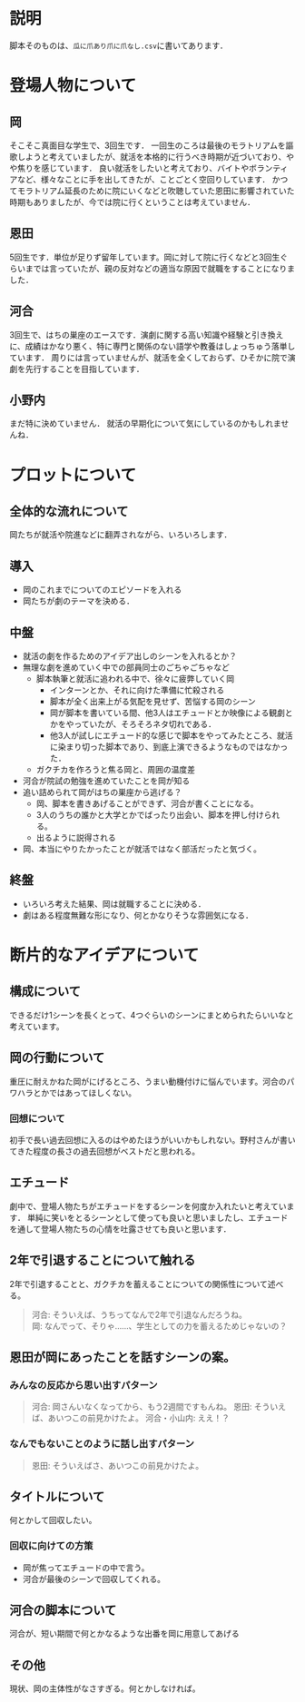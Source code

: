 # 説明
脚本そのものは、`瓜に爪あり爪に爪なし.csv`に書いてあります．

# 登場人物について

## 岡
そこそこ真面目な学生で、3回生です．
一回生のころは最後のモラトリアムを謳歌しようと考えていましたが、就活を本格的に行うべき時期が近づいており、やや焦りを感じています．
良い就活をしたいと考えており、バイトやボランティアなど、様々なことに手を出してきたが、ことごとく空回りしています．
かつてモラトリアム延長のために院にいくなどと吹聴していた恩田に影響されていた時期もありましたが、今では院に行くということは考えていません．

## 恩田
5回生です．単位が足りず留年しています。岡に対して院に行くなどと3回生ぐらいまでは言っていたが、親の反対などの適当な原因で就職をすることになりました．

## 河合
3回生で、はちの巣座のエースです．演劇に関する高い知識や経験と引き換えに、成績はかなり悪く、特に専門と関係のない語学や教養はしょっちゅう落単しています．
周りには言っていませんが、就活を全くしておらず、ひそかに院で演劇を先行することを目指しています．

## 小野内
まだ特に決めていません．
就活の早期化について気にしているのかもしれませんね．

# プロットについて
## 全体的な流れについて
岡たちが就活や院進などに翻弄されながら、いろいろします．

## 導入
- 岡のこれまでについてのエピソードを入れる
- 岡たちが劇のテーマを決める．

## 中盤
- 就活の劇を作るためのアイデア出しのシーンを入れるとか？
- 無理な劇を進めていく中での部員同士のごちゃごちゃなど
    - 脚本執筆と就活に追われる中で、徐々に疲弊していく岡
        - インターンとか、それに向けた準備に忙殺される
        - 脚本が全く出来上がる気配を見せず、苦悩する岡のシーン
        - 岡が脚本を書いている間、他3人はエチュードとか映像による観劇とかをやっていたが、そろそろネタ切れである．
        - 他3人が試しにエチュード的な感じで脚本をやってみたところ、就活に染まり切った脚本であり、到底上演できるようなものではなかった．
    - ガクチカを作ろうと焦る岡と、周囲の温度差
- 河合が院試の勉強を進めていたことを岡が知る
- 追い詰められて岡がはちの巣座から逃げる？
    - 岡、脚本を書きあげることができず、河合が書くことになる。
    - 3人のうちの誰かと大学とかでばったり出会い、脚本を押し付けられる。
    - 出るように説得される
- 岡、本当にやりたかったことが就活ではなく部活だったと気づく。

## 終盤
- いろいろ考えた結果、岡は就職することに決める．
- 劇はある程度無難な形になり、何とかなりそうな雰囲気になる．

# 断片的なアイデアについて
## 構成について
できるだけ1シーンを長くとって、4つぐらいのシーンにまとめられたらいいなと考えています。

## 岡の行動について
重圧に耐えかねた岡がにげるところ、うまい動機付けに悩んでいます。河合のパワハラとかではあってほしくない。

### 回想について
初手で長い過去回想に入るのはやめたほうがいいかもしれない。野村さんが書いてきた程度の長さの過去回想がベストだと思われる。

## エチュード
劇中で、登場人物たちがエチュードをするシーンを何度か入れたいと考えています．
単純に笑いをとるシーンとして使っても良いと思いましたし、エチュードを通して登場人物たちの心情を吐露させても良いと思います．

## 2年で引退することについて触れる
2年で引退することと、ガクチカを蓄えることについての関係性について述べる。
>河合: そういえば、うちってなんで2年で引退なんだろうね。<br>
>岡: なんでって、そりゃ……、学生としての力を蓄えるためじゃないの？
>

## 恩田が岡にあったことを話すシーンの案。
### みんなの反応から思い出すパターン
>河合: 岡さんいなくなってから、もう2週間ですもんね。
>恩田: そういえば、あいつこの前見かけたよ。
>河合・小山内: ええ！？

### なんでもないことのように話し出すパターン
>恩田: そういえばさ、あいつこの前見かけたよ。
>

## タイトルについて
何とかして回収したい。
### 回収に向けての方策
- 岡が焦ってエチュードの中で言う。
- 河合が最後のシーンで回収してくれる。

## 河合の脚本について
河合が、短い期間で何とかなるような出番を岡に用意してあげる

## その他
現状、岡の主体性がなさすぎる。何とかしなければ。
